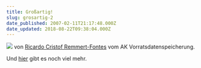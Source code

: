 ```yaml
---
title: Großartig!
slug: grosartig-2
date_published: 2007-02-11T21:17:48.000Z
date_updated: 2018-08-22T09:38:04.000Z
---
```


[![](//img115.imageshack.us/img115/9889/vorratsdatenspeicherungxb9.png)](http://www.vorratsdatenspeicherung.de/)
von [Ricardo Cristof Remmert-Fontes](http://wiki.vorratsdatenspeicherung.de/?title=Plakate) vom AK Vorratsdatenspeicherung.

Und [hier](http://wiki.vorratsdatenspeicherung.de/?title=Plakate) gibt es noch viel mehr.
